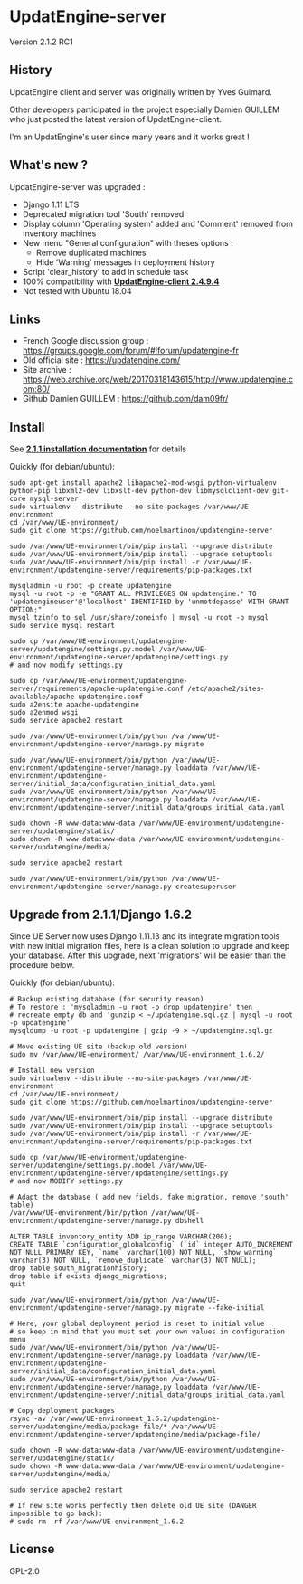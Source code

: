 # UpdatEngine-server

Version 2.1.2 RC1

## History
UpdatEngine client and server was originally written by Yves Guimard.

Other developers participated in the project especially Damien GUILLEM who just posted the latest version of UpdatEngine-client.

I'm an UpdatEngine's user since many years and it works great !

## What's new ?
UpdatEngine-server was upgraded :
- Django 1.11 LTS
- Deprecated migration tool 'South' removed
- Display column 'Operating system' added and 'Comment' removed from inventory machines
- New menu "General configuration" with theses options :
  - Remove duplicated machines
  - Hide 'Warning' messages in deployment history
- Script 'clear_history' to add in schedule task
- 100% compatibility with [**UpdatEngine-client 2.4.9.4**](https://github.com/dam09fr/updatengine-client/releases)
- Not tested with Ubuntu 18.04

## Links
- French Google discussion group : https://groups.google.com/forum/#!forum/updatengine-fr
- Old official site : https://updatengine.com/
- Site archive : https://web.archive.org/web/20170318143615/http://www.updatengine.com:80/
- Github Damien GUILLEM : https://github.com/dam09fr/

## Install
See [**2.1.1 installation documentation**](https://updatengine.com/) for details

Quickly (for debian/ubuntu):
  ```
sudo apt-get install apache2 libapache2-mod-wsgi python-virtualenv python-pip libxml2-dev libxslt-dev python-dev libmysqlclient-dev git-core mysql-server
sudo virtualenv --distribute --no-site-packages /var/www/UE-environment
cd /var/www/UE-environment/
sudo git clone https://github.com/noelmartinon/updatengine-server

sudo /var/www/UE-environment/bin/pip install --upgrade distribute
sudo /var/www/UE-environment/bin/pip install --upgrade setuptools
sudo /var/www/UE-environment/bin/pip install -r /var/www/UE-environment/updatengine-server/requirements/pip-packages.txt

mysqladmin -u root -p create updatengine
mysql -u root -p -e "GRANT ALL PRIVILEGES ON updatengine.* TO 'updatengineuser'@'localhost' IDENTIFIED by 'unmotdepasse' WITH GRANT OPTION;"
mysql_tzinfo_to_sql /usr/share/zoneinfo | mysql -u root -p mysql
sudo service mysql restart

sudo cp /var/www/UE-environment/updatengine-server/updatengine/settings.py.model /var/www/UE-environment/updatengine-server/updatengine/settings.py
# and now modify settings.py

sudo cp /var/www/UE-environment/updatengine-server/requirements/apache-updatengine.conf /etc/apache2/sites-available/apache-updatengine.conf
sudo a2ensite apache-updatengine
sudo a2enmod wsgi
sudo service apache2 restart

sudo /var/www/UE-environment/bin/python /var/www/UE-environment/updatengine-server/manage.py migrate

sudo /var/www/UE-environment/bin/python /var/www/UE-environment/updatengine-server/manage.py loaddata /var/www/UE-environment/updatengine-server/initial_data/configuration_initial_data.yaml
sudo /var/www/UE-environment/bin/python /var/www/UE-environment/updatengine-server/manage.py loaddata /var/www/UE-environment/updatengine-server/initial_data/groups_initial_data.yaml

sudo chown -R www-data:www-data /var/www/UE-environment/updatengine-server/updatengine/static/
sudo chown -R www-data:www-data /var/www/UE-environment/updatengine-server/updatengine/media/

sudo service apache2 restart

sudo /var/www/UE-environment/bin/python /var/www/UE-environment/updatengine-server/manage.py createsuperuser
  ```

## Upgrade from 2.1.1/Django 1.6.2
Since UE Server now uses Django 1.11.13 and its integrate migration tools with new initial migration files, here is a clean solution to upgrade and keep your database.
After this upgrade, next 'migrations' will be easier than the procedure below.

Quickly (for debian/ubuntu):
  ```
# Backup existing database (for security reason)
# To restore : 'mysqladmin -u root -p drop updatengine' then
# recreate empty db and 'gunzip < ~/updatengine.sql.gz | mysql -u root -p updatengine'
mysqldump -u root -p updatengine | gzip -9 > ~/updatengine.sql.gz

# Move existing UE site (backup old version)
sudo mv /var/www/UE-environment/ /var/www/UE-environment_1.6.2/

# Install new version
sudo virtualenv --distribute --no-site-packages /var/www/UE-environment
cd /var/www/UE-environment/
sudo git clone https://github.com/noelmartinon/updatengine-server

sudo /var/www/UE-environment/bin/pip install --upgrade distribute
sudo /var/www/UE-environment/bin/pip install --upgrade setuptools
sudo /var/www/UE-environment/bin/pip install -r /var/www/UE-environment/updatengine-server/requirements/pip-packages.txt

sudo cp /var/www/UE-environment/updatengine-server/updatengine/settings.py.model /var/www/UE-environment/updatengine-server/updatengine/settings.py
# and now MODIFY settings.py

# Adapt the database ( add new fields, fake migration, remove 'south' table)
/var/www/UE-environment/bin/python /var/www/UE-environment/updatengine-server/manage.py dbshell

ALTER TABLE inventory_entity ADD ip_range VARCHAR(200);
CREATE TABLE `configuration_globalconfig` (`id` integer AUTO_INCREMENT NOT NULL PRIMARY KEY, `name` varchar(100) NOT NULL, `show_warning` varchar(3) NOT NULL, `remove_duplicate` varchar(3) NOT NULL);
drop table south_migrationhistory;
drop table if exists django_migrations;
quit

sudo /var/www/UE-environment/bin/python /var/www/UE-environment/updatengine-server/manage.py migrate --fake-initial

# Here, your global deployment period is reset to initial value
# so keep in mind that you must set your own values in configuration menu
sudo /var/www/UE-environment/bin/python /var/www/UE-environment/updatengine-server/manage.py loaddata /var/www/UE-environment/updatengine-server/initial_data/configuration_initial_data.yaml
sudo /var/www/UE-environment/bin/python /var/www/UE-environment/updatengine-server/manage.py loaddata /var/www/UE-environment/updatengine-server/initial_data/groups_initial_data.yaml

# Copy deployment packages
rsync -av /var/www/UE-environment_1.6.2/updatengine-server/updatengine/media/package-file/* /var/www/UE-environment/updatengine-server/updatengine/media/package-file/

sudo chown -R www-data:www-data /var/www/UE-environment/updatengine-server/updatengine/static/
sudo chown -R www-data:www-data /var/www/UE-environment/updatengine-server/updatengine/media/

sudo service apache2 restart

# If new site works perfectly then delete old UE site (DANGER impossible to go back):
# sudo rm -rf /var/www/UE-environment_1.6.2
  ```
  
## License
GPL-2.0
